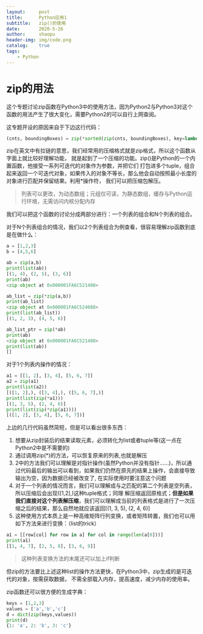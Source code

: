 ```yaml
---
layout:		post
title:		Python应用1
subtitle:	zip()的使用
date:		2020-5-26
author:		shaopu
header-img:	img/code.png
catalog:	true
tags:
    - Python
---
```


# zip的用法

这个专题讨论zip函数在Python3中的使用方法，因为Python2与Python3对这个函数的用法产生了很大变化，需要Python2的可以自行上网查阅。

这专题开设的原因来自于下边这行代码：

```python
(cnts, boundingBoxes) = zip(*sorted(zip(cnts, boundingBoxes), key=lambda b: b[1][i], reverse=reverse))
```
zip在英文中有拉链的意思，我们经常用的压缩格式就是zip格式，所以这个函数从字面上就比较好理解功能，
就是起到了一个压缩的功能。zip()是Python的一个内置函数，他接受一系列可迭代的对象作为参数，并把它们
打包进多个tuple，组合起来返回一个可迭代对象，如果传入的对象不等长，那么他会自动按照最小长度的对象进行匹配并保留结果。利用*操作符，
我们可以把压缩包解压。
> 列表可以更改，为动态数组；元组仅可读，为静态数组，缓存与Python运行环境，无需访问内核分配内存

我们可以把这个函数的讨论分成两部分进行：一个列表的组合和N个列表的组合。

对于N个列表组合的情况，我们以2个列表组合为例查看，很容易理解zip函数到底是在做什么：
```python
a = [1,2,3]
b = [4,5,6]

ab = zip(a,b)
print(list(ab))
[(1, 4), (2, 5), (3, 6)]
print(ab)
<zip object at 0x000001FA6C521408>

ab_list = zip(*zip(a,b))
print(ab_list)
<zip object at 0x000001FA6C524088>
print(list(ab_list))
[(1, 2, 3), (4, 5, 6)]

ab_list_ptr = zip(*ab)
print(ab)
<zip object at 0x000001FA6C521408>
print(list(ab))
[]
```
对于1个列表内操作的情况：
```python
a1 = [[1, 2], [3, 4], [5, 6, 7]]
a2 = zip(a1)
print(list(a2))
[([1, 2],), ([3, 4],), ([5, 6, 7],)]
print(list(zip(*a1)))
[(1, 3, 5), (2, 4, 6)]
print(list(zip(*zip(a1))))
[([1, 2], [3, 4], [5, 6, 7])]
```

上边的几行代码虽然简短，但是可以看出很多东西：

1. 想要从zip封装后的结果读取元素，必须转化为list或者tuple等(这一点在Python2中是不需要的)
2. 通过调用zip(*)的方法，可以恢复原来的列表,也就是解压
3. 2中的方法我们可以理解是对指针操作(虽然Python并没有指针......)，所以通过代码最后的输出可以看到，如果我们仍然在原先的结果上操作，会直接导致输出为空，因为数据已经被改变了, 在实际使用时要注意这个问题
4. 对于一个列表的情况而言，我们可以理解成与之匹配的第二个列表是空列表，所以压缩后会出现([1,2],)这种tuple格式；同理
解压缩返回原格式；**但是如果我们直接对这个列表解压缩**，我们可以理解成当前的列表格式是进行了一次压缩之后的结果，那么自然地就应该返回[(1, 3, 5), (2, 4, 6)]
5. 这种使用方式本质上是一种高维矩阵行列变换，或者矩阵转置，我们也可以用如下方法来进行变换：（list的trick）
```python
a1 = [[row[col] for row in a] for col in range(len(a[0]))]
print(a1)
[[1, 4, 7], [2, 5, 8], [3, 6, 9]]
```
> 这种列表变换方法的末尾还可以加上if判断

但zip的方法要比上述这种list的操作方法更快，在Python3中，zip生成的是可迭代的对象，按需获取数据，
不需全部载入内存，提高速度，减少内存的使用率。

zip函数还可以很方便的生成字典：
```python
keys = [1,2,3]
values = ['a','b','c']
d = dict(zip(keys,values))
print(d)
{1: 'a', 2: 'b', 3: 'c'}
```